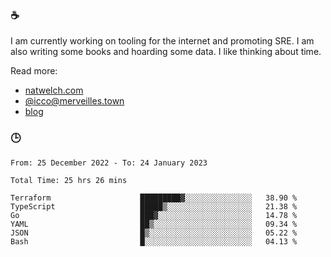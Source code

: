 ### ☕

I am currently working on tooling for the internet and promoting SRE. I am also writing some books and hoarding some data. I like thinking about time. 

Read more:

 - [natwelch.com](https://natwelch.com)
 - [@icco@merveilles.town](https://merveilles.town/@icco)
 - [blog](https://writing.natwelch.com)

### 🕒

<!--START_SECTION:waka-->

```text
From: 25 December 2022 - To: 24 January 2023

Total Time: 25 hrs 26 mins

Terraform                    █████████▓░░░░░░░░░░░░░░░   38.90 %
TypeScript                   █████▒░░░░░░░░░░░░░░░░░░░   21.38 %
Go                           ███▓░░░░░░░░░░░░░░░░░░░░░   14.78 %
YAML                         ██▒░░░░░░░░░░░░░░░░░░░░░░   09.34 %
JSON                         █▒░░░░░░░░░░░░░░░░░░░░░░░   05.22 %
Bash                         █░░░░░░░░░░░░░░░░░░░░░░░░   04.13 %
```

<!--END_SECTION:waka-->
